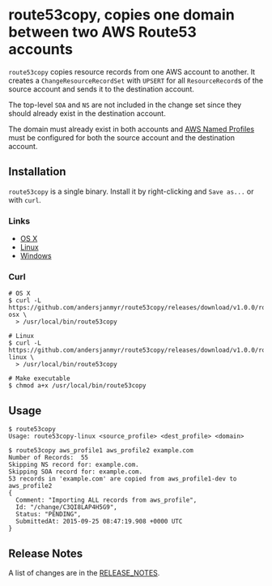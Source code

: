 # route53copy, copies one domain between two AWS Route53 accounts

`route53copy` copies resource records from one AWS account to another. It
creates a `ChangeResourceRecordSet` with `UPSERT` for all `ResourceRecord`s of
the source account and sends it to the destination account.

The top-level `SOA` and `NS` are not included in the change set since they
should already exist in the destination account.

The domain must already exist in both accounts and [AWS Named Profiles](http://docs.aws.amazon.com/cli/latest/userguide/cli-chap-getting-started.html#cli-multiple-profiles)
must be configured for both the source account and the destination account.


## Installation

`route53copy` is a single binary. Install it by right-clicking and `Save as...`
or with `curl`.

### Links

* [OS X](https://github.com/andersjanmyr/route53copy/releases/download/v0.0.0/route53copy-osx)
* [Linux](https://github.com/andersjanmyr/route53copy/releases/download/v0.0.0/route53copy-linux)
* [Windows](https://github.com/andersjanmyr/route53copy/releases/download/v0.0.0/route53copy.exe)

### Curl

```
# OS X
$ curl -L https://github.com/andersjanmyr/route53copy/releases/download/v1.0.0/route53copy-osx \
  > /usr/local/bin/route53copy

# Linux
$ curl -L https://github.com/andersjanmyr/route53copy/releases/download/v1.0.0/route53copy-linux \
  > /usr/local/bin/route53copy

# Make executable
$ chmod a+x /usr/local/bin/route53copy

```

## Usage

```
$ route53copy
Usage: route53copy-linux <source_profile> <dest_profile> <domain>
```

```
$ route53copy aws_profile1 aws_profile2 example.com
Number of Records:  55
Skipping NS record for: example.com.
Skipping SOA record for: example.com.
53 records in 'example.com' are copied from aws_profile1-dev to aws_profile2
{
  Comment: "Importing ALL records from aws_profile",
  Id: "/change/C3QI8LAP4H5G9",
  Status: "PENDING",
  SubmittedAt: 2015-09-25 08:47:19.908 +0000 UTC
}
```

## Release Notes

A list of changes are in the [RELEASE_NOTES](RELEASE_NOTES.md).

